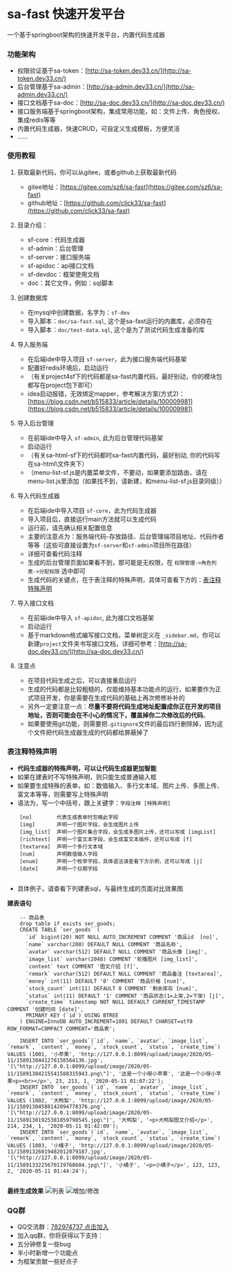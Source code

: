 # sa-fast 快速开发平台

一个基于springboot架构的快速开发平台，内置代码生成器

### 功能架构 
- 权限验证基于sa-token：[http://sa-token.dev33.cn/](http://sa-token.dev33.cn/)
- 后台管理基于sa-admin：[http://sa-admin.dev33.cn/](http://sa-admin.dev33.cn/)
- 接口文档基于sa-doc：[http://sa-doc.dev33.cn/](http://sa-doc.dev33.cn/)
- 接口服务端基于springboot架构，集成常用功能，如：文件上传、角色授权、集成redis等等 
- 内置代码生成器，快速CRUD，可自定义生成模板，方便灵活 
- ...... 


### 使用教程

1. 获取最新代码，你可以从gitee，或者github上获取最新代码 
	- gitee地址：[https://gitee.com/sz6/sa-fast](https://gitee.com/sz6/sa-fast)
	- github地址：[https://github.com/click33/sa-fast](https://github.com/click33/sa-fast)

2. 目录介绍：
	- sf-core：代码生成器
	- sf-admin：后台管理
	- sf-server：接口服务端
	- sf-apidoc：api接口文档 
	- sf-devdoc：框架使用文档
	- doc：其它文件，例如：sql脚本

3. 创建数据库
	- 在mysql中创建数据，名字为：`sf-dev`
	- 导入脚本：`doc/sa-fast.sql`, 这个是sa-fast运行的内置库，必须存在
	- 导入脚本：`doc/test-data.sql`, 这个是为了测试代码生成准备的库  

4. 导入服务端
	- 在后端ide中导入项目 `sf-server`，此为接口服务端代码基架
	- 配置好redis环境后，启动运行 
	- （有关project4sf下的代码都是sa-fast内置代码，最好别动，你的模块包都写在project包下即可）
	- idea启动报错，无效绑定mapper，参考解决方案(方式2)：[https://blog.csdn.net/b515833/article/details/100009981](https://blog.csdn.net/b515833/article/details/100009981)
	
5. 导入后台管理
	- 在前端ide中导入 `sf-admin`, 此为后台管理代码基架
	- 启动运行 
	- （有关sa-html-sf下的代码都时sa-fast内置代码，最好别动, 你的代码写在sa-html\文件夹下）
	- （menu-list-sf.js是内置菜单文件，不要动，如果要添加路由，请在menu-list.js里添加（如果找不到，请新建，和menu-list-sf.js目录同级））
	
6. 导入代码生成器
	- 在后端ide中导入项目 `sf-core`，此为代码生成器
	- 导入项目后，直接运行main方法就可以生成代码
	- 运行前，请先确认相关配置信息
	- 主要的注意点为：服务端代码-存放路径、后台管理端项目地址、代码作者等等（这些可直接设置为`sf-server`和`sf-admin`项目所在路径）
	- 详细可查看代码注释
	- 生成的后台管理页面如果看不到，那可能是无权限，在 `权限管理->角色列表->分配权限` 选中即可
	- 生成代码的关键点，在于表注释的特殊声明，具体可查看下方的：[表注释特殊声明](#表注释特殊声明)

7. 导入接口文档
	- 在前端ide中导入 `sf-apidoc`, 此为接口文档基架
	- 启动运行 
	- 基于markdown格式编写接口文档，菜单树定义在 `_sidebar.md`，你可以新建`project`文件夹书写接口文档，详细可参考：[http://sa-doc.dev33.cn/](http://sa-doc.dev33.cn/)

8. 注意点
	- 在项目代码生成之后，可以直接重启运行
	- 生成的代码都是比较粗糙的，仅能维持基本功能点的运行，如果要作为正式项目开发，你是需要在生成代码的基础上再次修修补补的 
	- 另外一定要注意一点：**尽量不要将代码生成地址配置成你正在开发的项目地址，否则可能会在不小心的情况下，覆盖掉你二次修改后的代码**。
	- 如果要使用git功能，则需要把`.gitignore`文件的最后四行删除掉，因为这个文件把代码生成器生成的代码都给屏蔽掉了


### 表注释特殊声明
- **代码生成器的特殊声明，可以让代码生成器更加智能**
- 如果在建表时不写特殊声明，则只能生成普通输入框
- 如果要生成特殊的表单，如：数值输入、多行文本域、图片上传、多图上传、富文本等等，则需要写上特殊声明
- 语法为，写一个中括号，跟上关键字：`字段注释 [特殊声明]`
```
	[no]		代表生成表单时忽略此字段 
	[img]		声明一个图片字段，会生成图片上传
	[img_list]	声明一个图片集合字段，会生成多图片上传，还可以写成 [imgList]
	[richtext]	声明一个富文本字段，会生成富文本插件，还可以写成 [f]
	[textarea]	声明一个多行文本域
	[num]		声明数值输入字段
	[enum]		声明一个枚举字段，具体语法请查看下方示例，还可以写成 [j]
	[date]		声明一个日期字段 
	
```
- 具体例子，请查看下列建表sql，与最终生成的页面对比效果图

**建表语句**
```
	-- 商品表 
	drop table if exists ser_goods;
	CREATE TABLE `ser_goods` (
	  `id` bigint(20) NOT NULL AUTO_INCREMENT COMMENT '商品id  [no]', 
	  `name` varchar(200) DEFAULT NULL COMMENT '商品名称', 
	  `avatar` varchar(512) DEFAULT NULL COMMENT '商品头像 [img]', 
	  `image_list` varchar(2048) COMMENT '轮播图片 [img_list]', 
	  `content` text COMMENT '图文介绍 [f]', 
	  `remark` varchar(512) DEFAULT NULL COMMENT '商品备注 [textarea]',
	  `money` int(11) DEFAULT '0' COMMENT '商品价格 [num]', 
	  `stock_count` int(11) DEFAULT 0 COMMENT '剩余库存 [num]',
	  `status` int(11) DEFAULT '1' COMMENT '商品状态(1=上架,2=下架) [j]',
	  `create_time` timestamp NOT NULL DEFAULT CURRENT_TIMESTAMP COMMENT '创建时间 [date]',
	  PRIMARY KEY (`id`) USING BTREE
	) ENGINE=InnoDB AUTO_INCREMENT=1001 DEFAULT CHARSET=utf8 ROW_FORMAT=COMPACT COMMENT='商品表';
	
	INSERT INTO `ser_goods`(`id`, `name`, `avatar`, `image_list`, `remark`, `content`, `money`, `stock_count`, `status`, `create_time`) VALUES (1001, '小苹果', 'http://127.0.0.1:8099/upload/image/2020/05-11/1589130441278158564136.jpg', '[\"http://127.0.0.1:8099/upload/image/2020/05-11/15891304215541588315943.png\"]', '这是一个小呀小苹果', '这是一个小呀小苹果<p><br></p>', 23, 213, 1, '2020-05-11 01:07:22');
	INSERT INTO `ser_goods`(`id`, `name`, `avatar`, `image_list`, `remark`, `content`, `money`, `stock_count`, `status`, `create_time`) VALUES (1002, '大鸭梨', 'http://127.0.0.1:8099/upload/image/2020/05-11/15891304588142094778376.png', '[\"http://127.0.0.1:8099/upload/image/2020/05-11/15891301925381859798545.jpg\"]', '大鸭梨', '<p>大鸭梨图文介绍</p>', 214, 234, 1, '2020-05-11 01:42:09');
	INSERT INTO `ser_goods`(`id`, `name`, `avatar`, `image_list`, `remark`, `content`, `money`, `stock_count`, `status`, `create_time`) VALUES (1003, '小橘子', 'http://127.0.0.1:8099/upload/image/2020/05-11/15891326019482012079187.jpg', '[\"http://127.0.0.1:8099/upload/image/2020/05-11/1589133225670119768604.jpg\"]', '小橘子', '<p>小橘子</p>', 123, 123, 2, '2020-05-11 01:44:24');
	
```

**最终生成效果**
![列表](https://color-test.oss-cn-qingdao.aliyuncs.com/sa-fast/g-list.png)
![增加/修改](https://color-test.oss-cn-qingdao.aliyuncs.com/sa-fast/g-update.png)




### QQ群 
- QQ交流群：[782974737 点击加入](https://jq.qq.com/?_wv=1027&k=5DHN5Ib)
- 加入qq群，你将获得以下支持：
- 五分钟修复一些bug
- 半小时新增一个功能点 
- 为框架贡献一些好点子 



